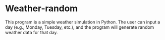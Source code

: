# Weather-random
This program is a simple weather simulation in Python. The user can input a day (e.g., Monday, Tuesday, etc.), and the program will generate random weather data for that day.
